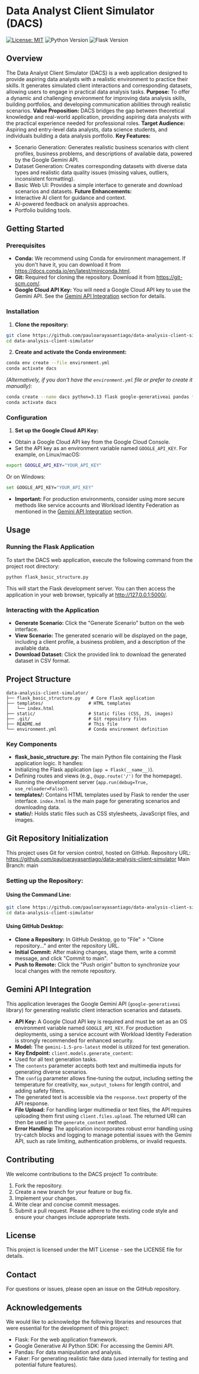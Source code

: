 # Data Analyst Client Simulator (DACS)
[![License: MIT](https://img.shields.io/badge/License-MIT-yellow.svg)](https://opensource.org/licenses/MIT)
![Python Version](https://img.shields.io/badge/Python-3.13.1-blue.svg)
![Flask Version](https://img.shields.io/badge/Flask-3.0.3-blue.svg)
## Overview
The Data Analyst Client Simulator (DACS) is a web application designed to provide aspiring data analysts with a realistic environment to practice their skills. It generates simulated client interactions and corresponding datasets, allowing users to engage in practical data analysis tasks.
**Purpose:** To offer a dynamic and challenging environment for improving data analysis skills, building portfolios, and developing communication abilities through realistic scenarios.
**Value Proposition:** DACS bridges the gap between theoretical knowledge and real-world application, providing aspiring data analysts with the practical experience needed for professional roles.
**Target Audience:** Aspiring and entry-level data analysts, data science students, and individuals building a data analysis portfolio.
**Key Features:**
* Scenario Generation: Generates realistic business scenarios with client profiles, business problems, and descriptions of available data, powered by the Google Gemini API.
* Dataset Generation: Creates corresponding datasets with diverse data types and realistic data quality issues (missing values, outliers, inconsistent formatting).
* Basic Web UI: Provides a simple interface to generate and download scenarios and datasets.
**Future Enhancements:**
* Interactive AI client for guidance and context.
* AI-powered feedback on analysis approaches.
* Portfolio building tools.
## Getting Started
### Prerequisites
* **Conda:** We recommend using Conda for environment management. If you don't have it, you can download it from https://docs.conda.io/en/latest/miniconda.html.
* **Git:** Required for cloning the repository. Download it from https://git-scm.com/.
* **Google Cloud API Key:** You will need a Google Cloud API key to use the Gemini API. See the [Gemini API Integration](#gemini-api-integration) section for details.
### Installation
1. **Clone the repository:**
```bash
git clone https://github.com/pauloarayasantiago/data-analysis-client-simulator.git
cd data-analysis-client-simulator
```
2. **Create and activate the Conda environment:**
```bash
conda env create --file environment.yml
conda activate dacs
```
*(Alternatively, if you don't have the `environment.yml` file or prefer to create it manually):*
```bash
conda create --name dacs python=3.13 flask google-generativeai pandas faker jupyter ipywidgets grpcio
conda activate dacs
```
### Configuration
1. **Set up the Google Cloud API Key:**
* Obtain a Google Cloud API key from the Google Cloud Console.
* Set the API key as an environment variable named `GOOGLE_API_KEY`. For example, on Linux/macOS:
```bash
export GOOGLE_API_KEY="YOUR_API_KEY"
```
Or on Windows:
```bash
set GOOGLE_API_KEY="YOUR_API_KEY"
```
* **Important:** For production environments, consider using more secure methods like service accounts and Workload Identity Federation as mentioned in the [Gemini API Integration](#gemini-api-integration) section.
## Usage
### Running the Flask Application
To start the DACS web application, execute the following command from the project root directory:
```bash
python flask_basic_structure.py
```
This will start the Flask development server. You can then access the application in your web browser, typically at http://127.0.0.1:5000/.
### Interacting with the Application
* **Generate Scenario:** Click the "Generate Scenario" button on the web interface.
* **View Scenario:** The generated scenario will be displayed on the page, including a client profile, a business problem, and a description of the available data.
* **Download Dataset:** Click the provided link to download the generated dataset in CSV format.
## Project Structure
```plaintext
data-analysis-client-simulator/
├── flask_basic_structure.py    # Core Flask application
├── templates/                 # HTML templates
│   └── index.html
├── static/                    # Static files (CSS, JS, images)
├── .git/                      # Git repository files
├── README.md                  # This file
└── environment.yml            # Conda environment definition
```
### Key Components
* **flask_basic_structure.py:** The main Python file containing the Flask application logic. It handles:
* Initializing the Flask application (`app = Flask(__name__)`).
* Defining routes and views (e.g., `@app.route('/')` for the homepage).
* Running the development server (`app.run(debug=True, use_reloader=False)`).
* **templates/:** Contains HTML templates used by Flask to render the user interface. `index.html` is the main page for generating scenarios and downloading data.
* **static/:** Holds static files such as CSS stylesheets, JavaScript files, and images.
## Git Repository Initialization
This project uses Git for version control, hosted on GitHub.
Repository URL: https://github.com/pauloarayasantiago/data-analysis-client-simulator
Main Branch: main
### Setting up the Repository:
#### Using the Command Line:
```bash
git clone https://github.com/pauloarayasantiago/data-analysis-client-simulator.git
cd data-analysis-client-simulator
```
#### Using GitHub Desktop:
* **Clone a Repository:** In GitHub Desktop, go to "File" > "Clone repository..." and enter the repository URL.
* **Initial Commit:** After making changes, stage them, write a commit message, and click "Commit to main".
* **Push to Remote:** Click the "Push origin" button to synchronize your local changes with the remote repository.
## Gemini API Integration
This application leverages the Google Gemini API (`google-generativeai` library) for generating realistic client interaction scenarios and datasets.
* **API Key:** A Google Cloud API key is required and must be set as an OS environment variable named `GOOGLE_API_KEY`. For production deployments, using a service account with Workload Identity Federation is strongly recommended for enhanced security.
* **Model:** The `gemini-1.5-pro-latest` model is utilized for text generation.
* **Key Endpoint:** `client.models.generate_content`:
* Used for all text generation tasks.
* The `contents` parameter accepts both text and multimedia inputs for generating diverse scenarios.
* The `config` parameter allows fine-tuning the output, including setting the temperature for creativity, `max_output_tokens` for length control, and adding safety filters.
* The generated text is accessible via the `response.text` property of the API response.
* **File Upload:** For handling larger multimedia or text files, the API requires uploading them first using `client.files.upload`. The returned URI can then be used in the `generate_content` method.
* **Error Handling:** The application incorporates robust error handling using try-catch blocks and logging to manage potential issues with the Gemini API, such as rate limiting, authentication problems, or invalid requests.
## Contributing
We welcome contributions to the DACS project! To contribute:
1. Fork the repository.
2. Create a new branch for your feature or bug fix.
3. Implement your changes.
4. Write clear and concise commit messages.
5. Submit a pull request.
Please adhere to the existing code style and ensure your changes include appropriate tests.
## License
This project is licensed under the MIT License - see the LICENSE file for details.
## Contact
For questions or issues, please open an issue on the GitHub repository.
## Acknowledgements
We would like to acknowledge the following libraries and resources that were essential for the development of this project:
* Flask: For the web application framework.
* Google Generative AI Python SDK: For accessing the Gemini API.
* Pandas: For data manipulation and analysis.
* Faker: For generating realistic fake data (used internally for testing and potential future features).

